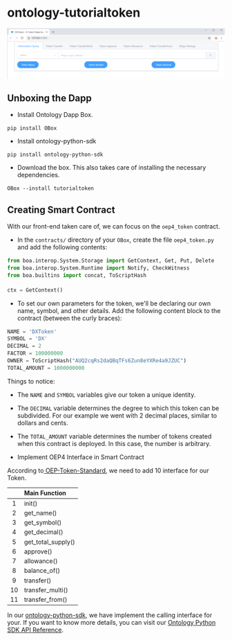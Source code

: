 # ontology-tutorialtoken

![DXToken Dapp](img/DXTokenDapp.png)

## Unboxing the Dapp

- Install Ontology Dapp Box.

```shell
pip install OBox
```

- Install ontology-python-sdk

```shell
pip install ontology-python-sdk
```

- Download the box. This also takes care of installing the necessary dependencies.

```shell
OBox --install tutorialtoken
```

## Creating Smart Contract

With our front-end taken care of, we can focus on the `oep4_token` contract.

- In the `contracts/` directory of your `OBox`, create the file `oep4_token.py` and add the following contents:

```python
from boa.interop.System.Storage import GetContext, Get, Put, Delete
from boa.interop.System.Runtime import Notify, CheckWitness
from boa.builtins import concat, ToScriptHash

ctx = GetContext()
```

- To set our own parameters for the token, we'll be declaring our own name, symbol, and other details. Add the following content block to the contract (between the curly braces):

```python
NAME = 'DXToken'
SYMBOL = 'DX'
DECIMAL = 2
FACTOR = 100000000
OWNER = ToScriptHash("AUQ2cqRs2daQBqTFs6Zun8eYXRe4a9JZUC")
TOTAL_AMOUNT = 1000000000
```

Things to notice:

- The `NAME` and `SYMBOL` variables give our token a unique identity.
- The `DECIMAL` variable determines the degree to which this token can be subdivided. For our example we went with 2 decimal places, similar to dollars and cents.
- The `TOTAL_AMOUNT` variable determines the number of tokens created when this contract is deployed. In this case, the number is arbitrary.

- Implement OEP4 Interface in Smart Contract

According to[ OEP-Token-Standard](https://github.com/ontio/OEPs/blob/1d9234f2f09fbc0ef9bcf29b6cfca164ff356c52/OEP-4/), we need to add 10 interface for our Token.

|       | Main Function      |
| :---: | :----------------- |
| 1     | init()             |
| 2     | get_name()         |
| 3     | get_symbol()       |
| 4     | get_decimal()      |
| 5     | get_total_supply() |
| 6     | approve()          |
| 7     | allowance()        |
| 8     | balance_of()       |
| 9     | transfer()         |
| 10    | transfer_multi()   |
| 11    | transfer_from()    |

In our [ontology-python-sdk](https://pypi.org/project/ontology-python-sdk/), we have implement the calling interface for your. If you want to know more details, you can visit our [Ontology Python SDK API Reference](https://apidoc.ont.io/pythonsdk/#oep4).